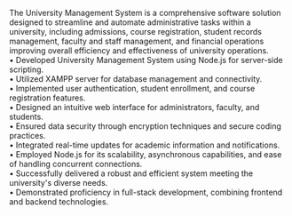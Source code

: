 The University Management System is a comprehensive software solution designed to streamline and automate administrative tasks within a university, including admissions, course registration, student records management, faculty and staff management, and financial operations 
improving overall efficiency and effectiveness of university operations.<br>
• Developed University Management System using Node.js for server-side scripting.<br>
• Utilized XAMPP server for database management and connectivity.<br>
• Implemented user authentication, student enrollment, and course registration features.<br>
• Designed an intuitive web interface for administrators, faculty, and students.<br>
• Ensured data security through encryption techniques and secure coding practices.<br>
• Integrated real-time updates for academic information and notifications.<br>
• Employed Node.js for its scalability, asynchronous capabilities, and ease of handling concurrent connections.<br>
• Successfully delivered a robust and efficient system meeting the university's diverse needs.<br>
• Demonstrated proficiency in full-stack development, combining frontend and backend technologies.
